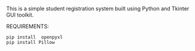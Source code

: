 This is a simple student registration system built using Python and Tkinter GUI toolkit.

REQUIREMENTS:
   
    pip install  openpyxl
    pip install Pillow

